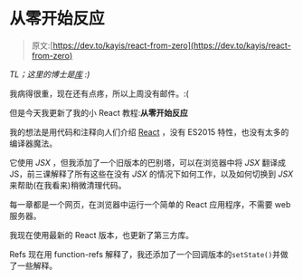 # 从零开始反应

> 原文:[https://dev.to/kayis/react-from-zero](https://dev.to/kayis/react-from-zero)

*TL；这里的博士是[库](https://github.com/kay-is/react-from-zero) :)*

我病得很重，现在还有点疼，所以上周没有邮件。:(

但是今天我更新了我的小 React 教程:**从零开始反应**

我的想法是用代码和注释向人们介绍 [React](https://facebook.github.io/react/) ，没有 ES2015 特性，也没有太多的编译器魔法。

它使用 *JSX* ，但我添加了一个旧版本的巴别塔，可以在浏览器中将 *JSX* 翻译成 JS，前三课解释了所有这些在没有 *JSX* 的情况下如何工作，以及如何切换到 *JSX* 来帮助(在我看来)稍微清理代码。

每一章都是一个网页，在浏览器中运行一个简单的 React 应用程序，不需要 web 服务器。

我现在使用最新的 React 版本，也更新了第三方库。

Refs 现在用 function-refs 解释了，我还添加了一个回调版本的`setState()`并做了一些解释。